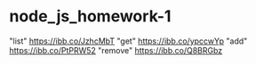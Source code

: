 # node_js_homework-1
"list" https://ibb.co/JzhcMbT
"get" https://ibb.co/ypccwYp
"add" https://ibb.co/PtPRW52
"remove" https://ibb.co/Q8BRGbz